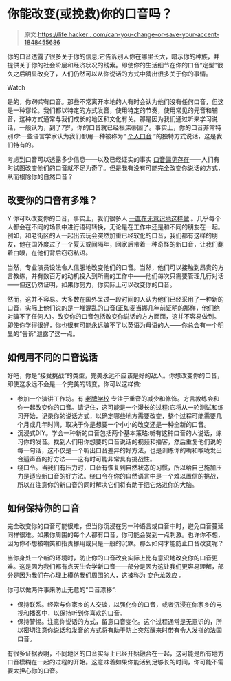 # 你能改变(或挽救)你的口音吗？

> 原文:[https://life hacker . com/can-you-change-or-save-your-accent-1848455686](https://lifehacker.com/can-you-change-or-save-your-accent-1848455686)

你的口音透露了很多关于你的信息:它告诉别人你在哪里长大，暗示你的种族，并提供关于你的社会阶层和经济状况的线索。即使你的生活细节在你的口音“定型”很久之后明显改变了，人们仍然可以从你说话的方式中猜出很多关于你的事情。

Watch

是的，你*确实*有口音。那些不常离开本地的人有时会认为他们没有任何口音，但这是一种谬论。我们都以特定的方式发音，使用特定的节奏，使用常见的元音和辅音，这种方式通常与我们成长的地区和文化有关。那是因为我们通过听来学习说话，一般认为，到了7岁，你的口音就已经根深蒂固了。事实上，你的口音非常特别*你*:一些语言学家认为我们都用一种被称为“ [个人口音](https://www.babbel.com/en/magazine/what-is-an-idiolect) ”的独特方式说话，这是我们特有的。

考虑到口音可以透露多少信息——以及已经证实的事实 [口音偏见存在](https://www.forbes.com/sites/pragyaagarwaleurope/2018/12/30/bias-is-your-accent-holding-you-back/?sh=3519d3fd1b5a)——人们有时试图改变他们的口音就不足为奇了。但是我有没有可能完全改变你说话的方式，从而根除你的自然口音？

## 改变你的口音有多难？

Y 你可以改变你的口音，事实上，我们很多人 [一直在无意识地这样做](https://www.esquire.com/uk/culture/news/a6844/heres-why-your-accent-keeps-changing-depending-who-youre-with/) 。几乎每个人都会在不同的场景中进行语码转换，无论是在工作中还是和不同的朋友在一起。例如，和老街区的人一起出去玩会突然加重已经软化的口音，我们都有这样的朋友，他在国外度过了一个夏天或间隔年，回家后带着一种奇怪的新口音，让我们翻着白眼，在他们背后窃窃私语。

当然，专业演员设法令人信服地改变他们的口音。当然，他们可以接触到昂贵的方言教练，并有数百万的动机投入到所需的工作中——他们每次只需要管理几行对话——但这仍然证明，如果你努力，你实际上可以改变你的口音。

然而，这并不容易。大多数在国外呆过一段时间的人认为他们已经采用了一种新的口音，实际上他们说的是一堆混乱的口音(正如麦当娜几年前证明的那样，他们绝对骗不了任何人)。改变你的口音包括改变你说话的方方面面，这并不容易做到。即使你学得很好，你也很有可能永远骗不了以英语为母语的人——你总会有一个明显的“告诉”泄露了这一点。

## 如何用不同的口音说话

好吧，你是“接受挑战”的类型，完美永远不应该是好的敌人。你想改变你的口音，即使这永远不会是一个完美的转变。你可以这样做:

*   参加一个演讲工作坊。有 [老牌学校](https://www.theguardian.com/society/2019/mar/20/ugly-rise-accent-softening-people-changing-their-voices) 专注于重音的减少和修饰。方言教练会和你一起改变你的口音。请记住，这可能是一个漫长的过程:它将从一轮测试和练习开始，记录你的说话方式，以确定哪些地方需要改变，整个过程可能需要几个月或几年时间，取决于你是想要一个小小的改变还是一种全新的口音。
*   沉浸式DIY。学会一种新的口音包括两个基本策略:听有这种口音的人说话，练习你的发音。找到人们用你想要的口音说话的视频和播客，然后重复他们说的每一句话，这不仅是一个听出口音差异的好方法，也是训练你的嘴和喉咙发出合适声音的好方法——这有时可能非常具有挑战性。
*   绕口令。当我们有压力时，口音有恢复到自然状态的习惯，所以给自己施加压力是适应新口音的好方法。绕口令在你的自然语言中是一个难以置信的挑战，所以在注意你的新口音的同时解决它们将有助于把它烙进你的大脑。

## 如何保持你的口音

完全改变你的口音可能很难，但当你沉浸在另一种语言或口音中时，避免口音蔓延同样很难。如果你周围的每个人都有口音，你可能会受到一点刺激。也许你不想，因为你不想被嘲笑和指责挪用或只是一般的沉默。那么如何才能防止口音改变呢？

当你身处一个新的环境时，防止你的口音改变实际上比有意识地改变你的口音更难。这是因为我们都有点天生会学新口音——部分是因为这让我们更容易理解，部分是因为我们在心理上模仿我们周围的人，这被称为 [变色龙效应](https://www.psychologytoday.com/intl/articles/199911/were-all-copycats) 。

你可以做两件事来防止无意的“口音漂移”:

*   保持联系。经常与你家乡的人交谈，以强化你的口音，或者沉浸在你家乡的电视和播客中，以保持听到你喜欢的口音。
*   保持警惕。注意你说话的方式，留意口音变化。这个过程通常是无意识的，所以密切注意你说话和发音的方式将有助于防止突然醒来时带有令人发指的法国口音。

有很多证据表明，不同地区的口音实际上已经开始融合在一起，这可能是所有地方口音模糊在一起的过程的开始。这意味着如果你能活到足够长的时间，你可能不需要太担心你的口音。